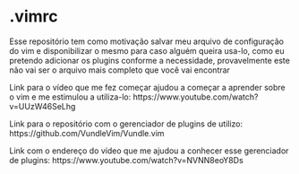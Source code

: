# .vimrc
Esse repositório tem como motivação salvar meu arquivo de configuração do vim e disponibilizar o mesmo para caso alguém queira usa-lo, como eu pretendo adicionar os plugins conforme a necessidade, provavelmente este não vai ser o arquivo mais completo que você vai encontrar

<p> Link para o vídeo que me fez começar ajudou a começar a aprender sobre o vim e me estimulou a utiliza-lo: https://www.youtube.com/watch?v=UUzW46SeLhg </p>

<p> Link para o repositório com o gerenciador de plugins de utilizo: https://github.com/VundleVim/Vundle.vim </p>

<p> Link com o endereço do vídeo que me ajudou a conhecer esse gerenciador de plugins: https://www.youtube.com/watch?v=NVNN8eoY8Ds </p>
